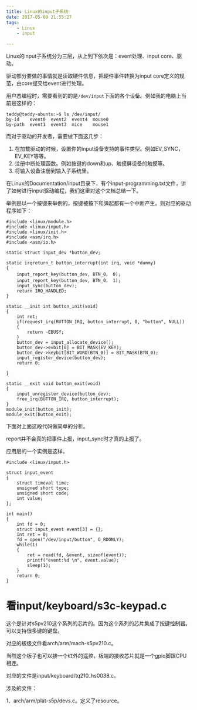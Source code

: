 ```yaml
---
title: Linux的input子系统
date: 2017-05-09 21:55:27
tags:
	- Linux
	- input

---
```


Linux的input子系统分为三层，从上到下依次是：event处理、input core、驱动。

驱动部分要做的事情就是读取硬件信息，把硬件事件转换为input core定义的规范，由core提交给event进行处理。

用户态编程时，需要看到的的是`/dev/input`下面的各个设备。例如我的电脑上当前是这样的：

```
teddy@teddy-ubuntu:~$ ls /dev/input/
by-id    event0  event2  event4  mouse0
by-path  event1  event3  mice    mouse1
```

而对于驱动的开发者，需要做下面这几步：

1. 在加载驱动的时候，设置你的input设备支持的事件类型。例如EV_SYNC，EV_KEY等等。
2. 注册中断处理函数。例如按键的down和up、触摸屏设备的触摸等。
3. 将输入设备注册到输入子系统里。

在Linux的Documentation/input目录下，有个input-programming.txt文件，讲了如何进行input驱动编程，我们这里对这个文档总结一下。

举例是以一个按键来举例的，按键被按下和弹起都有一个中断产生。则对应的驱动程序如下：

```
#include <linux/module.h>
#include <linux/input.h>
#include <linux/init.h>
#include <asm/irq.h>
#include <asm/io.h>

static struct input_dev *button_dev;

static irqreturn_t button_interrupt(int irq, void *dummy)
{
	input_report_key(button_dev, BTN_0， 0);
	input_report_key(button_dev, BTN_0， 1);
	input_sync(button_dev);
	return IRQ_HANDLED;
}

static __init int button_init(void)
{
	int ret;
	if(request_irq(BUTTON_IRQ, button_interrupt, 0, "button", NULL))
	{
		return -EBUSY;
	}
	button_dev = input_allocate_device();
	button_dev->evbit[0] = BIT_MASK(EV_KEY);
	button_dev->keybit[BIT_WORD(BTN_0)] = BIT_MASK(BTN_0);
	input_register_device(button_dev);
	return 0;
	
}

static __exit void button_exit(void)
{
	input_unregister_device(button_dev);
	free_irq(BUTTON_IRQ, button_interrupt);
}
module_init(button_init);
module_exit(button_exit);

```

下面对上面这段代码做简单的分析。

report并不会真的把事件上报，input_sync时才真的上报了。



应用层的一个实例是这样。

```
#include <linux/input.h>

struct input_event 
{
	struct timeval time;
	unsigned short type;
	unsigned short code;
	int value;
};

int main()
{
	int fd = 0;
	struct input_event event[3] = {};
	int ret = 0;
	fd = open("/dev/input/button", O_RDONLY);
	while(1)
	{
		ret = read(fd, &event, sizeof(event));
		printf("event:%d \n", event.value);
		sleep(1);
	}
	return 0;
}
```

# 看input/keyboard/s3c-keypad.c

这个是针对s5pv210这个系列的芯片的。因为这个系列的芯片集成了按键控制器。可以支持很多键的键盘。

对应的板级文件看arch/arm/mach-s5pv210.c。

当然这个板子也可以接一个红外的遥控，板端的接收芯片就是一个gpio脚跟CPU相连。

对应的文件是input/keyboard/tq210_hs0038.c。



涉及的文件：

1、arch/arm/plat-s5p/devs.c。定义了resource。



